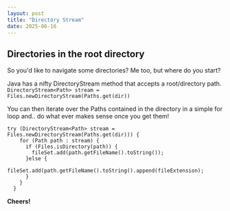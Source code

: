 ```yaml
---
layout: post
title: "Directory Stream"
date: 2025-06-16
---
```


## Directories in the root directory

So you'd like to navigate some directories? Me too, but where do you start? 

Java has a nifty DirectoryStream method that accepts a root/directory path. 
`DirectoryStream<Path> stream = Files.newDirectoryStream(Paths.get(dir))`

You can then iterate over the Paths contained in the directory in a simple 
for loop and.. do what ever makes sense once you get them! 

````
try (DirectoryStream<Path> stream = Files.newDirectoryStream(Paths.get(dir))) {
    for (Path path : stream) {
      if (Files.isDirectory(path)) {
        fileSet.add(path.getFileName().toString());
      }else {
        fileSet.add(path.getFileName().toString().append(fileExtension);
      }
    }
  }
````


**Cheers!**